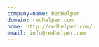```yaml
---
company-name: RedHelper
domain: redhelper.com
home: http://redhelper.com/
email: info@redhelper.com
---
```




